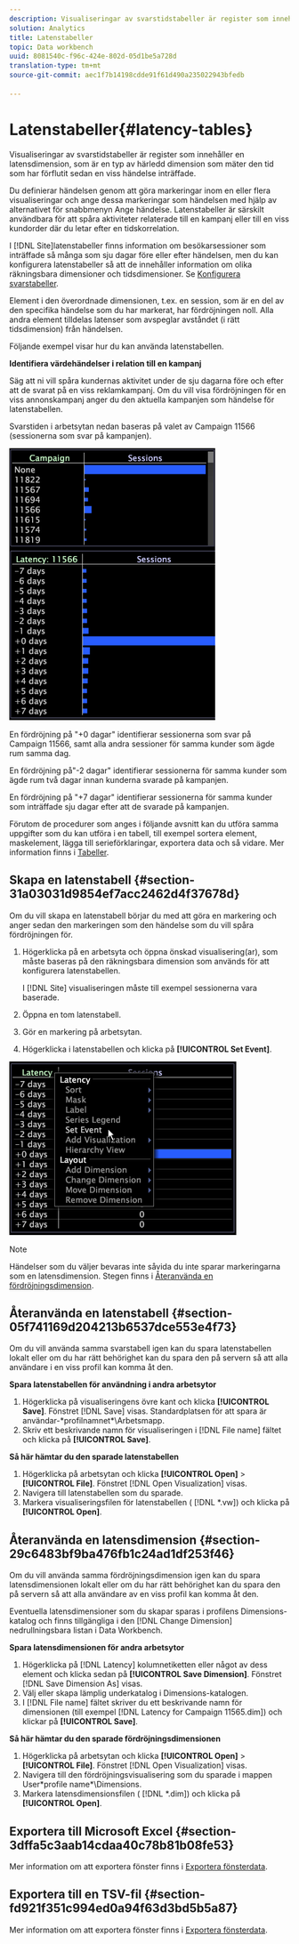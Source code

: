 ```yaml
---
description: Visualiseringar av svarstidstabeller är register som innehåller en latensdimension, som är en typ av härledd dimension som mäter den tid som har förflutit sedan en viss händelse inträffade.
solution: Analytics
title: Latenstabeller
topic: Data workbench
uuid: 8081540c-f96c-424e-802d-05d1be5a728d
translation-type: tm+mt
source-git-commit: aec1f7b14198cdde91f61d490a235022943bfedb

---
```



# Latenstabeller{#latency-tables}

Visualiseringar av svarstidstabeller är register som innehåller en latensdimension, som är en typ av härledd dimension som mäter den tid som har förflutit sedan en viss händelse inträffade.

Du definierar händelsen genom att göra markeringar inom en eller flera visualiseringar och ange dessa markeringar som händelsen med hjälp av alternativet för snabbmenyn Ange händelse. Latenstabeller är särskilt användbara för att spåra aktiviteter relaterade till en kampanj eller till en viss kundorder där du letar efter en tidskorrelation.

I [!DNL Site]latenstabeller finns information om besökarsessioner som inträffade så många som sju dagar före eller efter händelsen, men du kan konfigurera latenstabeller så att de innehåller information om olika räkningsbara dimensioner och tidsdimensioner. Se [Konfigurera svarstabeller](../../../home/c-get-started/c-intf-anlys-ftrs/c-config-ltcy-tbls/c-config-ltcy-tbls.md#concept-7175c3defec64556994f0dfcccb7d15c).

Element i den överordnade dimensionen, t.ex. en session, som är en del av den specifika händelse som du har markerat, har fördröjningen noll. Alla andra element tilldelas latenser som avspeglar avståndet (i rätt tidsdimension) från händelsen.

Följande exempel visar hur du kan använda latenstabellen.

**Identifiera värdehändelser i relation till en kampanj**

Säg att ni vill spåra kundernas aktivitet under de sju dagarna före och efter att de svarat på en viss reklamkampanj. Om du vill visa fördröjningen för en viss annonskampanj anger du den aktuella kampanjen som händelse för latenstabellen.

Svarstiden i arbetsytan nedan baseras på valet av Campaign 11566 (sessionerna som svar på kampanjen).

![](assets/vis_Latency.png)

En fördröjning på &quot;+0 dagar&quot; identifierar sessionerna som svar på Campaign 11566, samt alla andra sessioner för samma kunder som ägde rum samma dag.

En fördröjning på&quot;-2 dagar&quot; identifierar sessionerna för samma kunder som ägde rum två dagar innan kunderna svarade på kampanjen.

En fördröjning på &quot;+7 dagar&quot; identifierar sessionerna för samma kunder som inträffade sju dagar efter att de svarade på kampanjen.

Förutom de procedurer som anges i följande avsnitt kan du utföra samma uppgifter som du kan utföra i en tabell, till exempel sortera element, maskelement, lägga till serieförklaringar, exportera data och så vidare. Mer information finns i [Tabeller](../../../home/c-get-started/c-analysis-vis/c-tables/c-tables.md#concept-c632cb8ad9724f90ac5c294d52ae667f).

## Skapa en latenstabell {#section-31a03031d9854ef7acc2462d4f37678d}

Om du vill skapa en latenstabell börjar du med att göra en markering och anger sedan den markeringen som den händelse som du vill spåra fördröjningen för.

1. Högerklicka på en arbetsyta och öppna önskad visualisering(ar), som måste baseras på den räkningsbara dimension som används för att konfigurera latenstabellen.

   I [!DNL Site] visualiseringen måste till exempel sessionerna vara baserade.

1. Öppna en tom latenstabell.
1. Gör en markering på arbetsytan.
1. Högerklicka i latenstabellen och klicka på **[!UICONTROL Set Event]**.

![](assets/vis_Latency_SetEvent.png)

>[!NOTE]
>
>Händelser som du väljer bevaras inte såvida du inte sparar markeringarna som en latensdimension. Stegen finns i [Återanvända en fördröjningsdimension](../../../home/c-get-started/c-analysis-vis/c-lat-tbls.md#section-29c6483bf9ba476fb1c24ad1df253f46).

## Återanvända en latenstabell {#section-05f741169d204213b6537dce553e4f73}

Om du vill använda samma svarstabell igen kan du spara latenstabellen lokalt eller om du har rätt behörighet kan du spara den på servern så att alla användare i en viss profil kan komma åt den.

**Spara latenstabellen för användning i andra arbetsytor**

1. Högerklicka på visualiseringens övre kant och klicka **[!UICONTROL Save]**. Fönstret [!DNL Save] visas. Standardplatsen för att spara är användar-\*profilnamnet*\Arbetsmapp.
1. Skriv ett beskrivande namn för visualiseringen i [!DNL File name] fältet och klicka på **[!UICONTROL Save]**.

**Så här hämtar du den sparade latenstabellen**

1. Högerklicka på arbetsytan och klicka **[!UICONTROL Open]** > **[!UICONTROL File]**. Fönstret [!DNL Open Visualization] visas.
1. Navigera till latenstabellen som du sparade.
1. Markera visualiseringsfilen för latenstabellen ( [!DNL *.vw]) och klicka på **[!UICONTROL Open]**.

## Återanvända en latensdimension {#section-29c6483bf9ba476fb1c24ad1df253f46}

Om du vill använda samma fördröjningsdimension igen kan du spara latensdimensionen lokalt eller om du har rätt behörighet kan du spara den på servern så att alla användare av en viss profil kan komma åt den.

Eventuella latensdimensioner som du skapar sparas i profilens Dimensions-katalog och finns tillgängliga i den [!DNL Change Dimension] nedrullningsbara listan i Data Workbench.

**Spara latensdimensionen för andra arbetsytor**

1. Högerklicka på [!DNL Latency] kolumnetiketten eller något av dess element och klicka sedan på **[!UICONTROL Save Dimension]**. Fönstret [!DNL Save Dimension As] visas.
1. Välj eller skapa lämplig underkatalog i Dimensions-katalogen.
1. I [!DNL File name] fältet skriver du ett beskrivande namn för dimensionen (till exempel [!DNL Latency for Campaign 11565.dim]) och klickar på **[!UICONTROL Save]**.

**Så här hämtar du den sparade fördröjningsdimensionen**

1. Högerklicka på arbetsytan och klicka **[!UICONTROL Open]** > **[!UICONTROL File]**. Fönstret [!DNL Open Visualization] visas.
1. Navigera till den fördröjningsvisualisering som du sparade i mappen User\*profile name*\Dimensions.
1. Markera latensdimensionsfilen ( [!DNL *.dim]) och klicka på **[!UICONTROL Open]**.

## Exportera till Microsoft Excel {#section-3dffa5c3aab14cdaa40c78b81b08fe53}

Mer information om att exportera fönster finns i [Exportera fönsterdata](../../../home/c-get-started/c-wk-win-wksp/c-exp-win-data.md#concept-8df61d64ed434cc5a499023c44197349).

## Exportera till en TSV-fil {#section-fd921f351c994ed0a94f63d3bd5b5a87}

Mer information om att exportera fönster finns i [Exportera fönsterdata](../../../home/c-get-started/c-wk-win-wksp/c-exp-win-data.md#concept-8df61d64ed434cc5a499023c44197349).
